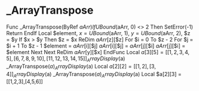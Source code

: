 # _ArrayTranspose
Func _ArrayTranspose(ByRef $aArr)     If UBound($aArr, 0) &lt;> 2 Then         SetError(-1)         Return     EndIf     Local $element, $x = UBound($aArr, 1), $y = UBound($aArr, 2), $z = $y     If $x > $y Then $z = $x     ReDim $aArr[$z][$z]     For $i = 0 To $z - 2         For $j = $i + 1 To $z - 1             $element = $aArr[$i][$j]             $aArr[$i][$j] = $aArr[$j][$i]             $aArr[$j][$i] = $element         Next     Next     ReDim $aArr[$y][$x] EndFunc  Local $a[3][5] = [[1,2,3,4,5],[6,7,8,9,10],[11,12,13,14,15]] _ArrayDisplay($a) _ArrayTranspose($a) _ArrayDisplay($a)  Local $a[2][2] = [[1,2],[3,4]] _ArrayDisplay($a) _ArrayTranspose($a) _ArrayDisplay($a)  Local $a[2][3] = [[1,2,3],[4,5,6]]
